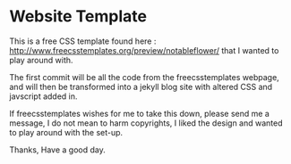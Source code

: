 Website Template
=================

This is a free CSS template found here : http://www.freecsstemplates.org/preview/notableflower/ that I wanted to play around with.

The first commit will be all the code from the freecsstemplates webpage, and will then be transformed into a jekyll blog site with altered CSS and javscript added in.

If freecsstemplates wishes for me to take this down, please send me a message, I do not mean to harm copyrights, I liked the design and wanted to play around with the set-up.

Thanks,
Have a good day.